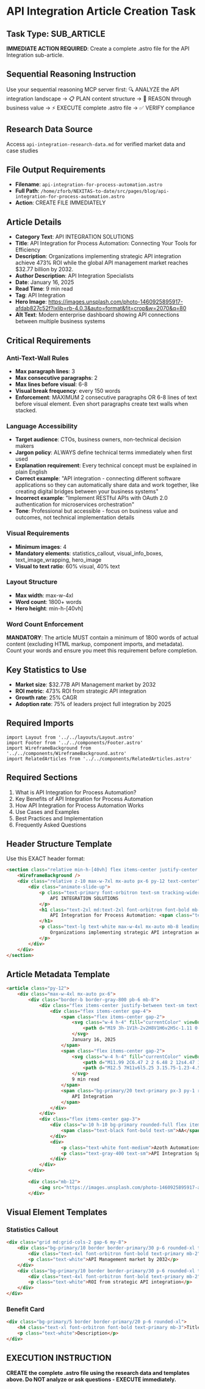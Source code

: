 # API Integration Article Creation Task

## Task Type: SUB_ARTICLE

**IMMEDIATE ACTION REQUIRED**: Create a complete .astro file for the API Integration sub-article.

## Sequential Reasoning Instruction
Use your sequential reasoning MCP server first: 🔍 ANALYZE the API integration landscape → 📋 PLAN content structure → 🧠 REASON through business value → ⚡ EXECUTE complete .astro file → ✅ VERIFY compliance

## Research Data Source
Access `api-integration-research-data.md` for verified market data and case studies

## File Output Requirements
- **Filename**: `api-integration-for-process-automation.astro`
- **Full Path**: `/home/zforb/NEXITAS-to-date/src/pages/blog/api-integration-for-process-automation.astro`
- **Action**: CREATE FILE IMMEDIATELY

## Article Details
- **Category Text**: API INTEGRATION SOLUTIONS
- **Title**: API Integration for Process Automation: <span class="text-primary">Connecting Your Tools for Efficiency</span>
- **Description**: Organizations implementing strategic API integration achieve <span class="text-primary font-bold">473% ROI</span> while the global API management market reaches <span class="text-primary font-bold">$32.77 billion by 2032</span>.
- **Author Description**: API Integration Specialists
- **Date**: January 16, 2025
- **Read Time**: 9 min read
- **Tag**: API Integration
- **Hero Image**: https://images.unsplash.com/photo-1460925895917-afdab827c52f?ixlib=rb-4.0.3&auto=format&fit=crop&w=2070&q=80
- **Alt Text**: Modern enterprise dashboard showing API connections between multiple business systems

## Critical Requirements

### Anti-Text-Wall Rules
- **Max paragraph lines**: 3
- **Max consecutive paragraphs**: 2
- **Max lines before visual**: 6-8
- **Visual break frequency**: every 150 words
- **Enforcement**: MAXIMUM 2 consecutive paragraphs OR 6-8 lines of text before visual element. Even short paragraphs create text walls when stacked.

### Language Accessibility
- **Target audience**: CTOs, business owners, non-technical decision makers
- **Jargon policy**: ALWAYS define technical terms immediately when first used
- **Explanation requirement**: Every technical concept must be explained in plain English
- **Correct example**: "API integration - connecting different software applications so they can automatically share data and work together, like creating digital bridges between your business systems"
- **Incorrect example**: "Implement RESTful APIs with OAuth 2.0 authentication for microservices orchestration"
- **Tone**: Professional but accessible - focus on business value and outcomes, not technical implementation details

### Visual Requirements
- **Minimum images**: 4
- **Mandatory elements**: statistics_callout, visual_info_boxes, text_image_wrapping, hero_image
- **Visual to text ratio**: 60% visual, 40% text

### Layout Structure
- **Max width**: max-w-4xl
- **Word count**: 1800+ words
- **Hero height**: min-h-[40vh]

### Word Count Enforcement
**MANDATORY**: The article MUST contain a minimum of 1800 words of actual content (excluding HTML markup, component imports, and metadata). Count your words and ensure you meet this requirement before completion.

## Key Statistics to Use
- **Market size**: $32.77B API Management market by 2032
- **ROI metric**: 473% ROI from strategic API integration
- **Growth rate**: 25% CAGR
- **Adoption rate**: 75% of leaders project full integration by 2025

## Required Imports
```astro
import Layout from '../../layouts/Layout.astro'
import Footer from '../../components/Footer.astro'
import WireframeBackground from '../../components/WireframeBackground.astro'
import RelatedArticles from '../../components/RelatedArticles.astro'
```

## Required Sections
1. What is API Integration for Process Automation?
2. Key Benefits of API Integration for Process Automation
3. How API Integration for Process Automation Works
4. Use Cases and Examples
5. Best Practices and Implementation
6. Frequently Asked Questions

## Header Structure Template
Use this EXACT header format:

```html
<section class="relative min-h-[40vh] flex items-center justify-center wireframe-bg overflow-hidden pt-20">
    <WireframeBackground />
    <div class="relative z-10 max-w-7xl mx-auto px-6 py-12 text-center">
        <div class="animate-slide-up">
            <p class="text-primary font-orbitron text-sm tracking-wider mb-4 matrix-text-shadow">
                API INTEGRATION SOLUTIONS
            </p>
            <h1 class="text-2xl md:text-2xl font-orbitron font-bold mb-6 text-white">
                API Integration for Process Automation: <span class="text-primary">Connecting Your Tools for Efficiency</span>
            </h1>
            <p class="text-lg text-white max-w-4xl mx-auto mb-8 leading-relaxed">
                Organizations implementing strategic API integration achieve <span class="text-primary font-bold">473% ROI</span> while the global API management market reaches <span class="text-primary font-bold">$32.77 billion by 2032</span>.
            </p>
        </div>
    </div>
</section>
```

## Article Metadata Template
```html
<article class="py-12">
    <div class="max-w-4xl mx-auto px-6">
        <div class="border-b border-gray-800 pb-6 mb-8">
            <div class="flex items-center justify-between text-sm text-gray-400 mb-4">
                <div class="flex items-center gap-4">
                    <span class="flex items-center gap-2">
                        <svg class="w-4 h-4" fill="currentColor" viewBox="0 0 24 24">
                            <path d="M19 3h-1V1h-2v2H8V1H6v2H5c-1.11 0-1.99.9-1.99 2L3 19c0 1.1.89 2 2 2h14c1.1 0 2-.9 2-2V5c0-1.1-.9-2-2-2zm0 16H5V8h14v11zM7 10h5v5H7z"/>
                        </svg>
                        January 16, 2025
                    </span>
                    <span class="flex items-center gap-2">
                        <svg class="w-4 h-4" fill="currentColor" viewBox="0 0 24 24">
                            <path d="M11.99 2C6.47 2 2 6.48 2 12s4.47 10 9.99 10C17.52 22 22 17.52 22 12S17.52 2 11.99 2zM12 20c-4.42 0-8-3.58-8-8s3.58-8 8-8 8 3.58 8 8-3.58 8-8 8z"/>
                            <path d="M12.5 7H11v6l5.25 3.15.75-1.23-4.5-2.67z"/>
                        </svg>
                        9 min read
                    </span>
                    <span class="bg-primary/20 text-primary px-3 py-1 rounded-full text-xs font-semibold">
                        API Integration
                    </span>
                </div>
            </div>
            <div class="flex items-center gap-3">
                <div class="w-10 h-10 bg-primary rounded-full flex items-center justify-center">
                    <span class="text-black font-bold text-sm">AA</span>
                </div>
                <div>
                    <p class="text-white font-medium">Azoth Automations</p>
                    <p class="text-gray-400 text-sm">API Integration Specialists</p>
                </div>
            </div>
        </div>
        
        <div class="mb-12">
            <img src="https://images.unsplash.com/photo-1460925895917-afdab827c52f?ixlib=rb-4.0.3&auto=format&fit=crop&w=2070&q=80" alt="Modern enterprise dashboard showing API connections between multiple business systems" class="w-full h-64 object-cover rounded-xl"/>
        </div>
```

## Visual Element Templates

### Statistics Callout
```html
<div class="grid md:grid-cols-2 gap-6 my-8">
    <div class="bg-primary/10 border border-primary/30 p-6 rounded-xl text-center">
        <div class="text-4xl font-orbitron font-bold text-primary mb-2">$32.77B</div>
        <p class="text-white">API Management market by 2032</p>
    </div>
    <div class="bg-primary/10 border border-primary/30 p-6 rounded-xl text-center">
        <div class="text-4xl font-orbitron font-bold text-primary mb-2">473%</div>
        <p class="text-white">ROI from strategic API integration</p>
    </div>
</div>
```

### Benefit Card
```html
<div class="bg-primary/5 border border-primary/20 p-6 rounded-xl">
    <h4 class="text-xl font-orbitron font-bold text-primary mb-3">Title</h4>
    <p class="text-white">Description</p>
</div>
```

## EXECUTION INSTRUCTION
**CREATE the complete .astro file using the research data and templates above. Do NOT analyze or ask questions - EXECUTE immediately.**